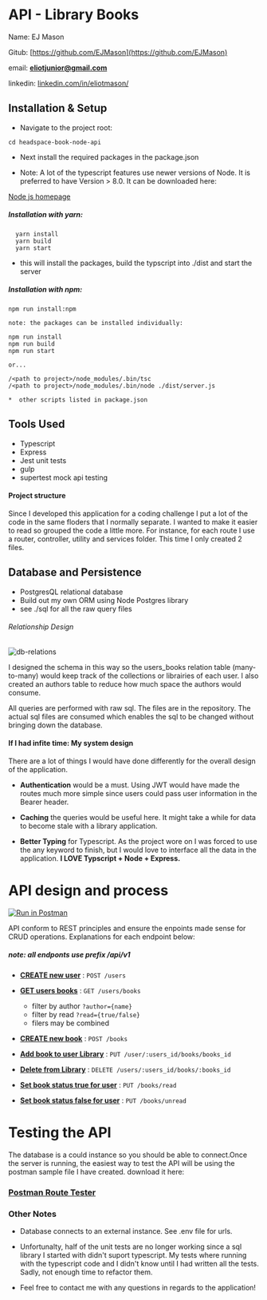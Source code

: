 # API - Library Books

Name: EJ Mason

Gitub: [https://github.com/EJMason](https://github.com/EJMason)

email: **eliotjunior@gmail.com**

linkedin: [linkedin.com/in/eliotmason/](linkedin.com/in/eliotmason/)

## Installation & Setup

* Navigate to the project root:

```
cd headspace-book-node-api
```
* Next install the required packages in the package.json

* Note: A lot of the typescript features use newer versions of Node. It is preferred to have Version > 8.0. It can be downloaded here:

[Node js homepage](https://nodejs.org/en/)

##### Installation with yarn:

```
  yarn install
  yarn build
  yarn start
```
* this will install the packages, build the typscript into ./dist and start the server

##### Installation with npm:

```
npm run install:npm

note: the packages can be installed individually:

npm run install
npm run build
npm run start

or...

/<path to project>/node_modules/.bin/tsc
/<path to project>/node_modules/.bin/node ./dist/server.js

*  other scripts listed in package.json
```

## Tools Used

* Typescript
* Express
* Jest unit tests
* gulp
* supertest mock api testing

#### Project structure

Since I developed this application for a coding challenge I put a lot of the code in the same floders that I normally separate. I wanted to make it easier to read so grouped the code a little more. For instance, for each route I use a router, controller, utility and services folder. This time I only created 2 files.

## Database and Persistence

* PostgresQL relational database
* Build out my own ORM using Node Postgres library
* see ./sql for all the raw query files

###### Relationship Design

![db-relations](https://i.imgur.com/KFoihbk.png)

I designed the schema in this way so the users_books relation table (many-to-many) would keep track of the collections or librairies of each user. I also created an authors table to reduce how much space the authors would consume.

 All queries are performed with raw sql. The files are in the repository. The actual sql files are consumed which enables the sql to be changed without bringing down the database.

#### If I had infite time: My system design
There are a lot of things I would have done differently for the overall design of the application.

* **Authentication** would be a must. Using JWT would have made the routes much more simple since users could pass user information in the Bearer header.

* **Caching** the queries would be useful here. It might take a while for data to become stale with a library application.

* **Better Typing** for Typescript. As the project wore on I was forced to use the any keyword to finish, but I would love to interface all the data in the application. **I LOVE  Typscript + Node + Express.**


# API design and process


[![Run in Postman](https://run.pstmn.io/button.svg)](https://app.getpostman.com/run-collection/fe5ec6e37eb13c11ddae)

API conform to REST principles and ensure the enpoints made sense for CRUD operations. Explanations for each endpoint below:

##### note: all endponts use prefix /api/v1

* [**CREATE new user**](docs/userCreate.md) : `POST /users`

* [**GET users books**](docs/getBooks.md) : `GET /users/books`
  * filter by author `?author={name}`
  * filter by read   `?read={true/false}`
  * filers may be combined

* [**CREATE new book**](docs/addBook.md) : `POST /books`

* [**Add book to user Library**](docs/addBookUser.md) : `PUT /user/:users_id/books/books_id`

* [**Delete from Library**](docs/deleteBookUser.md) : `DELETE /users/:users_id/books/:books_id`

* [**Set book status true for user**](docs/bookTrue.md) : `PUT /books/read`

* [**Set book status false for user**](docs/bookFalse.md) : `PUT /books/unread`

# Testing the API
The database is a could instance so you should be able to connect.Once the server is running, the easiest way to test the API will be using the postman sample file I have created. download it here:

### [Postman Route Tester]()


### Other Notes
* Database connects to an external instance. See .env file for urls.

* Unfortunalty, half of the unit tests are no longer working since a sql library I started with didn't suport typescript. My tests where running with the typescript code and I didn't know until I had written all the tests. Sadly, not enough time to refactor them.

* Feel free to contact me with any questions in regards to the application!



